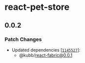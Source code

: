 # react-pet-store

## 0.0.2

### Patch Changes

- Updated dependencies [[`1145527`](https://github.com/kubb-labs/fabric/commit/1145527323c10e9a066de8ec9fd79ca439963d3b)]:
  - @kubb/react-fabric@0.0.1
